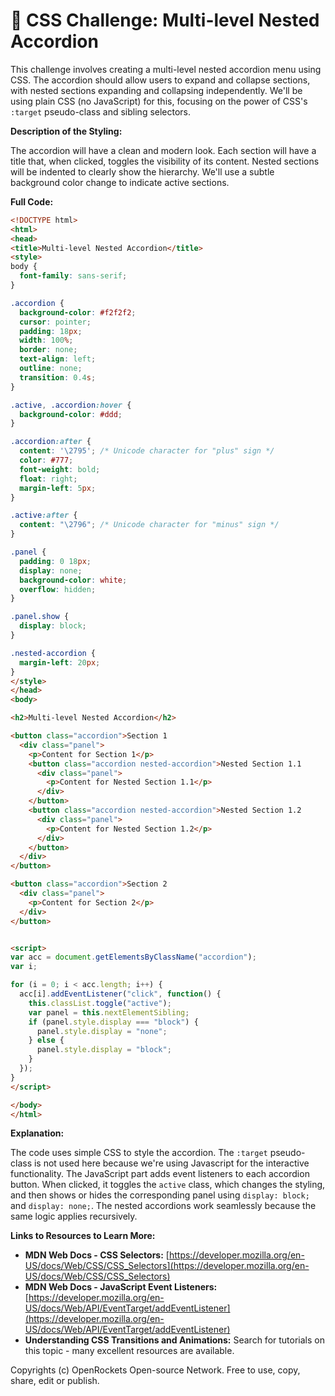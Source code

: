 # 🐞 CSS Challenge:  Multi-level Nested Accordion


This challenge involves creating a multi-level nested accordion menu using CSS.  The accordion should allow users to expand and collapse sections, with nested sections expanding and collapsing independently. We'll be using plain CSS (no JavaScript) for this, focusing on the power of CSS's `:target` pseudo-class and sibling selectors.

**Description of the Styling:**

The accordion will have a clean and modern look. Each section will have a title that, when clicked, toggles the visibility of its content. Nested sections will be indented to clearly show the hierarchy. We'll use a subtle background color change to indicate active sections.


**Full Code:**

```html
<!DOCTYPE html>
<html>
<head>
<title>Multi-level Nested Accordion</title>
<style>
body {
  font-family: sans-serif;
}

.accordion {
  background-color: #f2f2f2;
  cursor: pointer;
  padding: 18px;
  width: 100%;
  border: none;
  text-align: left;
  outline: none;
  transition: 0.4s;
}

.active, .accordion:hover {
  background-color: #ddd;
}

.accordion:after {
  content: '\2795'; /* Unicode character for "plus" sign */
  color: #777;
  font-weight: bold;
  float: right;
  margin-left: 5px;
}

.active:after {
  content: "\2796"; /* Unicode character for "minus" sign */
}

.panel {
  padding: 0 18px;
  display: none;
  background-color: white;
  overflow: hidden;
}

.panel.show {
  display: block;
}

.nested-accordion {
  margin-left: 20px;
}
</style>
</head>
<body>

<h2>Multi-level Nested Accordion</h2>

<button class="accordion">Section 1
  <div class="panel">
    <p>Content for Section 1</p>
    <button class="accordion nested-accordion">Nested Section 1.1
      <div class="panel">
        <p>Content for Nested Section 1.1</p>
      </div>
    </button>
    <button class="accordion nested-accordion">Nested Section 1.2
      <div class="panel">
        <p>Content for Nested Section 1.2</p>
      </div>
    </button>
  </div>
</button>

<button class="accordion">Section 2
  <div class="panel">
    <p>Content for Section 2</p>
  </div>
</button>


<script>
var acc = document.getElementsByClassName("accordion");
var i;

for (i = 0; i < acc.length; i++) {
  acc[i].addEventListener("click", function() {
    this.classList.toggle("active");
    var panel = this.nextElementSibling;
    if (panel.style.display === "block") {
      panel.style.display = "none";
    } else {
      panel.style.display = "block";
    }
  });
}
</script>

</body>
</html>
```

**Explanation:**

The code uses simple CSS to style the accordion. The `:target` pseudo-class is not used here because we're using Javascript for the interactive functionality. The JavaScript part adds event listeners to each accordion button.  When clicked, it toggles the `active` class, which changes the styling, and then shows or hides the corresponding panel using `display: block;` and `display: none;`.  The nested accordions work seamlessly because the same logic applies recursively.


**Links to Resources to Learn More:**

* **MDN Web Docs - CSS Selectors:** [https://developer.mozilla.org/en-US/docs/Web/CSS/CSS_Selectors](https://developer.mozilla.org/en-US/docs/Web/CSS/CSS_Selectors)
* **MDN Web Docs - JavaScript Event Listeners:** [https://developer.mozilla.org/en-US/docs/Web/API/EventTarget/addEventListener](https://developer.mozilla.org/en-US/docs/Web/API/EventTarget/addEventListener)
* **Understanding CSS Transitions and Animations:**  Search for tutorials on this topic - many excellent resources are available.


Copyrights (c) OpenRockets Open-source Network. Free to use, copy, share, edit or publish.

